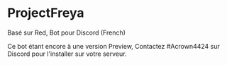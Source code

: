 # ProjectFreya
Basé sur Red, Bot pour Discord (French)

Ce bot étant encore à une version Preview, Contactez #Acrown4424 sur Discord pour l'installer sur votre serveur.

